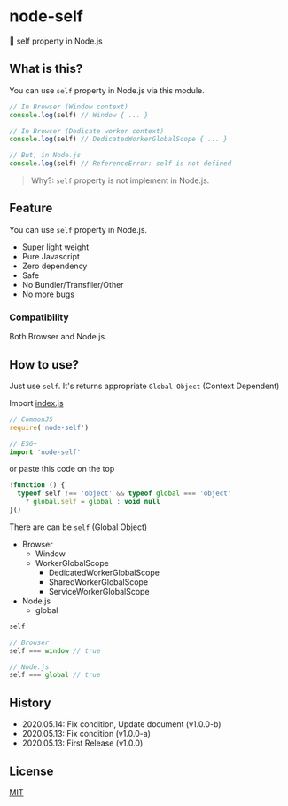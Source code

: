 # node-self
🤙 self property in Node.js

## What is this?

You can use `self` property in Node.js via this module.

```javascript
// In Browser (Window context)
console.log(self) // Window { ... }

// In Browser (Dedicate worker context)
console.log(self) // DedicatedWorkerGlobalScope { ... }

// But, in Node.js
console.log(self) // ReferenceError: self is not defined
```

> Why?: `self` property is not implement in Node.js.

## Feature

You can use `self` property in Node.js.

- Super light weight
- Pure Javascript
- Zero dependency
- Safe
- No Bundler/Transfiler/Other
- No more bugs

### Compatibility

Both Browser and Node.js.

## How to use?

Just use `self`. It's returns appropriate `Global Object` (Context Dependent)

Import [index.js](./index.js)
```javascript
// CommonJS
require('node-self')

// ES6+
import 'node-self'
```

or paste this code on the top
```javascript
!function () {
  typeof self !== 'object' && typeof global === 'object'
    ? global.self = global : void null
}()
```

There are can be `self` (Global Object)

- Browser
  - Window
  - WorkerGlobalScope
    - DedicatedWorkerGlobalScope
    - SharedWorkerGlobalScope
    - ServiceWorkerGlobalScope
- Node.js
  - global



```javascript
self

// Browser
self === window // true

// Node.js
self === global // true
```

## History

- 2020.05.14: Fix condition, Update document (v1.0.0-b)
- 2020.05.13: Fix condition (v1.0.0-a)
- 2020.05.13: First Release (v1.0.0)

## License

[MIT](./LICENSE)
